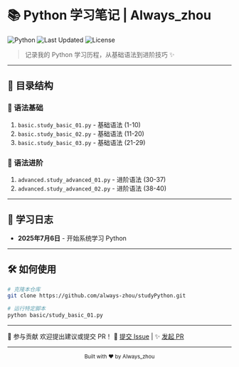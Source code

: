 # 📚 Python 学习笔记 | Always_zhou

![Python](https://img.shields.io/badge/Python-3.13.3-blue?logo=python&logoColor=white)
![Last Updated](https://img.shields.io/github/last-commit/always-zhou/studyPython?label=最后更新)
![License](https://img.shields.io/badge/license-MIT-green)

> 记录我的 Python 学习历程，从基础语法到进阶技巧 ✨

---

## 📂 目录结构

### 🧠 语法基础
1. `basic.study_basic_01.py` - 基础语法 (1-10)
2. `basic.study_basic_02.py` - 基础语法 (11-20) 
3. `basic.study_basic_03.py` - 基础语法 (21-29)

### 🚀 语法进阶
1. `advanced.study_advanced_01.py` - 进阶语法 (30-37)
2. `advanced.study_advanced_02.py` - 进阶语法 (38-40)

---

## 📅 学习日志
- **2025年7月6日** - 开始系统学习 Python

---

## 🛠️ 如何使用
```bash
# 克隆本仓库
git clone https://github.com/always-zhou/studyPython.git

# 运行特定脚本
python basic/study_basic_01.py
```
---
🤝 参与贡献
欢迎提出建议或提交 PR！
📌 [提交 Issue](https://github.com/always-zhou/studyPython/issues/new/choose) | ✨ [发起 PR](https://github.com/always-zhou/studyPython/compare)

---
<div align="center">
  <small>Built with ❤️ by Always_zhou</small>
</div>